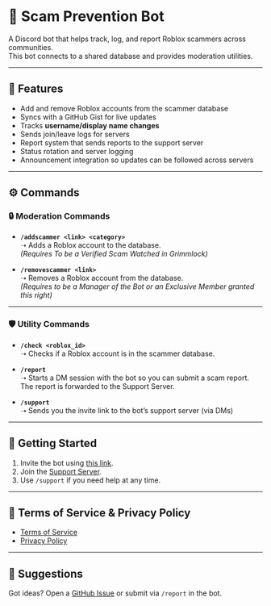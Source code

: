 # 🤖 Scam Prevention Bot

A Discord bot that helps track, log, and report Roblox scammers across communities.  
This bot connects to a shared database and provides moderation utilities.

---

## 📌 Features
- Add and remove Roblox accounts from the scammer database
- Syncs with a GitHub Gist for live updates
- Tracks **username/display name changes**
- Sends join/leave logs for servers
- Report system that sends reports to the support server
- Status rotation and server logging
- Announcement integration so updates can be followed across servers

---

## ⚙️ Commands

### 🔒 Moderation Commands
- **`/addscammer <link> <category>`**  
  ➝ Adds a Roblox account to the database.  
  *(Requires To be a Verified Scam Watched in Grimmlock)*

- **`/removescammer <link>`**  
  ➝ Removes a Roblox account from the database.  
  *(Requires to be a Manager of the Bot or an Exclusive Member granted this right)*

---

### 🛡️ Utility Commands
- **`/check <roblox_id>`**  
  ➝ Checks if a Roblox account is in the scammer database.

- **`/report`**  
  ➝ Starts a DM session with the bot so you can submit a scam report.  
  The report is forwarded to the Support Server.

- **`/support`**  
  ➝ Sends you the invite link to the bot’s support server (via DMs)

---

## 🚀 Getting Started
1. Invite the bot using [this link](#).  
2. Join the [Support Server](#).  
3. Use `/support` if you need help at any time.

---

## 📜 Terms of Service & Privacy Policy
- [Terms of Service](https://github.com/trivermis-staff/Anti-Scan-AI-Policies/blob/main/Tos.md)  
- [Privacy Policy](https://github.com/trivermis-staff/Anti-Scan-AI-Policies/blob/main/Privacy%20policy.md)

---

## 📝 Suggestions
Got ideas? Open a [GitHub Issue](./issues) or submit via `/report` in the bot.
